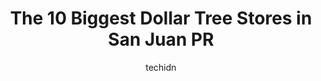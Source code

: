 ---
layout: ampstory
image: https://i0.wp.com/www.depkes.org/wp-content/uploads/2023/06/dollar-tree-0-in-san-juan-pr-1685965706.jpeg?resize=640,853
author: techidn
featured: false
description: Discover the impressive array of Dollar Tree options in San Juan PR, where you can find 10 of the largest Dollar Tree establishments in the area. From renowned classics to hidden gems, San J
title: The 10 Biggest Dollar Tree Stores in San Juan PR
cover:
   title: The 10 Biggest Dollar Tree Stores in San Juan PR
   subtitle: Rickpate
   background: https://www.depkes.org/wp-content/uploads/2023/06/dollar-tree-0-in-san-juan-pr-1685965706.jpeg

pages: 
 - layout: thirds
   top: <h1>#1 All Ways 99</h1>
   bottom: "<p>Owners should consider renting bigger shops. Merchandise can barely be appreciated because its displayed one on top of the other. Prices are quite good, store would be g</p>"
   background: https://www.depkes.org/wp-content/uploads/2023/06/dollar-tree-1-in-san-juan-pr-1685965706.jpeg
   backgroundblur: true
 - layout: thirds
   top: <h1>#2 Bargain City Cupey</h1>
   bottom: "<p>8838, San Juan, 00936, Puerto Rico</p>"
   background: https://www.depkes.org/wp-content/uploads/2023/06/dollar-tree-2-in-san-juan-pr-1685965707.jpeg
   cta:
      link: https://www.depkes.org/blog/the-10-biggest-dollar-tree-stores-in-san-juan-pr/
      text: The 10 Biggest Dollar Tree Stores in San Juan PR
 - layout: thirds
   top: <h1>#3 All Ways 99</h1>
   bottom: "<p>169 PR-47, San Juan, 00925, Puerto Rico</p>"
   background: https://www.depkes.org/wp-content/uploads/2023/06/dollar-tree-3-in-san-juan-pr-1685965707.jpeg
   cta:
      link: https://www.depkes.org/blog/the-10-biggest-dollar-tree-stores-in-san-juan-pr/
      text: The 10 Biggest Dollar Tree Stores in San Juan PR
 - layout: thirds
   top: <h1>#4 All Ways 99</h1>
   bottom: "<p>2006 C. Loíza #2008, San Juan, 00911, Puerto Rico</p>"
   background: https://images.unsplash.com/photo-1518640467707-6811f4a6ab73?ixlib=rb-4.0.3&ixid=MnwxMjA3fDB8MHxwaG90by1wYWdlfHx8fGVufDB8fHx8&auto=format&fit=crop&w=640&h=853&q=80
   cta:
      link: https://www.depkes.org/blog/the-10-biggest-dollar-tree-stores-in-san-juan-pr/
      text: The 10 Biggest Dollar Tree Stores in San Juan PR
 - layout: thirds
   top: <h1>#5 Dollar Tree</h1>
   bottom: "<p>1614 N Raul Longoria Rd, San Juan, TX 78589, United States</p>"
   background: https://images.unsplash.com/photo-1489694553447-4c9339da310d?ixlib=rb-4.0.3&ixid=MnwxMjA3fDB8MHxwaG90by1wYWdlfHx8fGVufDB8fHx8&auto=format&fit=crop&w=640&h=853&q=80
   cta:
      link: https://www.depkes.org/blog/the-10-biggest-dollar-tree-stores-in-san-juan-pr/
      text: The 10 Biggest Dollar Tree Stores in San Juan PR
 - layout: thirds
   top: <h1>#6 Dollar Tree</h1>
   bottom: "<p>31878 Del Obispo St Ste 125, San Juan Capistrano, CA 92675, United States</p>"
   background: https://images.unsplash.com/photo-1567095761054-7a02e69e5c43?ixlib=rb-4.0.3&ixid=MnwxMjA3fDB8MHxwaG90by1wYWdlfHx8fGVufDB8fHx8&auto=format&fit=crop&w=640&h=853&q=80
   cta:
      link: https://www.depkes.org/blog/the-10-biggest-dollar-tree-stores-in-san-juan-pr/
      text: The 10 Biggest Dollar Tree Stores in San Juan PR
 - layout: thirds
   top: <h1>#7 All Ways 99</h1>
   bottom: "<p>Edificio Lozana Fabián, 260 C. de la Fortaleza, San Juan, 00901, Puerto Rico</p>"
   background: https://images.unsplash.com/photo-1553949345-eb786bb3f7ba?ixlib=rb-4.0.3&ixid=MnwxMjA3fDB8MHxwaG90by1wYWdlfHx8fGVufDB8fHx8&auto=format&fit=crop&w=640&h=853&q=80
   cta:
      link: https://www.depkes.org/blog/the-10-biggest-dollar-tree-stores-in-san-juan-pr/
      text: The 10 Biggest Dollar Tree Stores in San Juan PR
 - layout: thirds
   middle: Continue reading...
   background: https://images.unsplash.com/photo-1609083590460-7b8cc0ca65f8?ixlib=rb-4.0.3&ixid=MnwxMjA3fDB8MHxwaG90by1wYWdlfHx8fGVufDB8fHx8&auto=format&fit=crop&w=640&h=853&q=80
   cta:
      link: https://www.depkes.org/blog/the-10-biggest-dollar-tree-stores-in-san-juan-pr/
      text: The 10 Biggest Dollar Tree Stores in San Juan PR
      
---